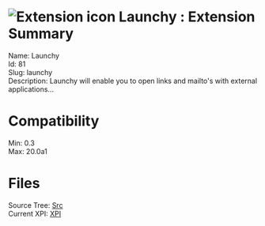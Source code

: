 # ![Extension icon](https://addons.thunderbird.net/user-media/addon_icons/0/81-64.png?modified=1275584853) Launchy : Extension Summary

Name: Launchy  
Id: 81  
Slug: launchy  
Description: Launchy will enable you to open links and mailto's with external applications...
  

# Compatibility
Min: 0.3  
Max: 20.0a1  

# Files

Source Tree: [Src](C:/Dev/Thunderbird/ThunderKdB/xall/xOther/81-launchy/src)  
Current XPI: [XPI](C:/Dev/Thunderbird/ThunderKdB/xall/xOther/81-launchy/xpi)  



